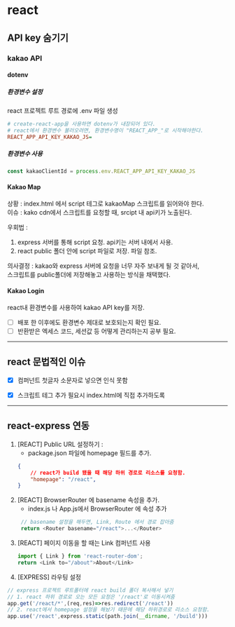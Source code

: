 # react 


## API key 숨기기
### kakao API
#### dotenv
##### 환경변수 설정
react 프로젝트 루트 경로에 .env 파일 생성
```ini
# create-react-app을 사용하면 dotenv가 내장되어 있다.
# react에서 환경변수 불러오려면, 환경변수명이 "REACT_APP_"로 시작해야한다.
REACT_APP_API_KEY_KAKAO_JS=
```

##### 환경변수 사용
```js
const kakaoClientId = process.env.REACT_APP_API_KEY_KAKAO_JS
```

#### Kakao Map
상황 : index.html 에서 script 테그로 kakaoMap 스크립트를 읽어와야 한다.  
이슈 : kako cdn에서 스크립트를 요청할 때, srcipt 내 api키가 노출된다.

우회법 : 
1. express 서버를 통해 script 요청. api키는 서버 내에서 사용.
2. react public 폴더 안에 script 파일로 저장. 파일 참조.

의사결정 : 
kakao와 express 서버에 요청을 너무 자주 보내게 될 것 같아서,  
스크립트를 public폴더에 저장해놓고 사용하는 방식을 채택했다.

#### Kakao Login
react내 환경변수를 사용하여 kakao API key를 저장.  
- [ ] 배포 한 이후에도 환경변수 제대로 보호되는지 확인 필요.
- [ ] 반환받은 엑세스 코드, 세션값 등 어떻게 관리하는지 공부 필요.

---

## react 문법적인 이슈
- [x] 컴퍼넌트 첫글자 소문자로 넣으면 인식 못함
- [x] 스크립트 테그 추가 필요시 index.html에 직접 추가하도록


---

## react-express 연동
1. [REACT] Public URL 설정하기 :
   - package.json 파일에 homepage 필드를 추가.
    ```json
    {
        // react가 build 됐을 때 해당 하위 경로로 리소스를 요청함.
        "homepage": "/react",
    }
    ```
2. [REACT] BrowserRouter 에 basename 속성을 추가.
   - index.js 나 App.js에서 BrowserRouter 에 속성 추가 
   ```js
    // basename 설정을 해두면, Link, Route 에서 경로 잡아줌
    return <Router basename="/react">...</Router>
   ```
3. [REACT] 페이지 이동을 할 때는 Link 컴퍼넌트 사용
    ```js
    import { Link } from 'react-router-dom';
    return <Link to="/about">About</Link>
    ```
4. [EXPRESS] 라우팅 설정
```js
// express 프로젝트 루트폴터에 react build 폴더 복사해서 넣기
// 1. react 하위 경로로 오는 모든 요청은 '/react'로 이동시켜줌
app.get('/react/*',(req,res)=>res.redirect('/react'))
// 2. react에서 homepage 설정을 해놨기 때문에 해당 하위경로로 리소스 요청함.
app.use('/react',express.static(path.join(__dirname, '/build')))
```
